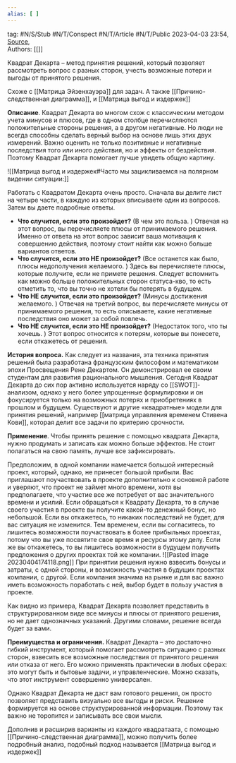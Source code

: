 ```yaml
---
alias: [ ]  
---
```

tag: #N/S/Stub #N/T/Conspect #N/T/Article  #N/T/Public 
2023-04-03 23:54, [Source](https://blog.bitobe.ru/article/kvadrat-dekarta/#:~:text=%D0%9E%D0%BF%D1%80%D0%B5%D0%B4%D0%B5%D0%BB%D0%B5%D0%BD%D0%B8%D0%B5.,%D0%B8%20%D0%B2%D1%8B%D0%B3%D0%BE%D0%B4%D1%8B%20%D0%BE%D1%82%20%D0%BF%D1%80%D0%B8%D0%BD%D1%8F%D1%82%D0%BE%D0%B3%D0%BE%20%D1%80%D0%B5%D1%88%D0%B5%D0%BD%D0%B8%D1%8F.),  
Authors: [[]]   

Квадрат Декарта – метод принятия решений, который позволяет рассмотреть вопрос с разных сторон, учесть возможные потери и выгоды от принятого решения.

Схоже с [[Матрица Эйзенхауэра]] для задач.
А также [[Причино-следственная диаграмма]], и [[Матрица выгод и издержек]]

**Описание**. Квадрат Декарта во многом схож с классическим методом учета минусов и плюсов, где в одном столбце перечисляются положительные стороны решения, а в другом негативные. Но люди не всегда способны сделать верный выбор на основе лишь этих двух измерений. Важно оценить не только позитивные и негативные последствия того или иного действия, но и эффекты от бездействия. Поэтому Квадрат Декарта помогает лучше увидеть общую картину.

![[Матрица выгод и издержек#Часто мы зацикливаемся на полярном видении ситуации:]]

Работать с Квадратом Декарта очень просто. Сначала вы делите лист на четыре части, в каждую из которых вписываете один из вопросов. Затем вы даете подробные ответы.

- **Что случится, если это произойдет?** (В чем это польза. ) Отвечая на этот вопрос, вы перечисляете плюсы от принимаемого решения. Именно от ответа на этот вопрос зависит ваша мотивация к совершению действия, поэтому стоит найти как можно больше вариантов ответов.
- **Что случится, если это НЕ произойдет?** (Все останется как было, плюсы недополучения желаемого. ) Здесь вы перечисляете плюсы, которые получите, если не примете решения. Следует вспомнить как можно больше положительных сторон статуса-кво, то есть отметить то, что вы точно не хотели бы потерять в будущем.
- **Что НЕ случится, если это произойдет?**  (Минусы достижения желаемого. ) Отвечая на третий вопрос, вы перечисляете минусы от принимаемого решения, то есть описываете, какие негативные последствия оно может за собой повлечь.
- **Что НЕ случится, если это НЕ произойдет?** (Недостаток того, что ты хочешь. ) Этот вопрос относится к потерям, которые вы понесете, если откажетесь от решения.

**История вопроса.** Как следует из названия, эта техника принятия решений была разработана французским философом и математиком эпохи Просвещения Рене Декартом. Он демонстрировал ее своим студентам для развития рационального мышления. Сегодня Квадрат Декарта до сих пор активно используется наряду со [[SWOT]]-анализом, однако у него более упрощенные формулировки и он фокусируется только на возможных потерях и приобретениях в прошлом и будущем. Существуют и другие «квадратные» модели для принятия решений, например [[матрица управления временем Стивена Кови]], которая делит все задачи по критерию срочности.

**Применение**. Чтобы принять решение с помощью квадрата Декарта, нужно продумать и записать как можно больше эффектов. Не стоит полагаться на свою память, лучше все зафиксировать.


Предположим, в одной компании намечается большой интересный проект, который, однако, не принесет большой прибыли. Вас приглашают поучаствовать в проекте дополнительно к основной работе и уверяют, что проект не займет много времени, хотя вы предполагаете, что участие все же потребует от вас значительного времени и усилий. Если обращаться к Квадрату Декарта, то в случае своего участия в проекте вы получите какой-то денежный бонус, но небольшой. Если вы откажетесь, то никаких последствий не будет, для вас ситуация не изменится. Тем временем, если вы согласитесь, то лишитесь возможности поучаствовать в более прибыльных проектах, потому что вы уже посвятите свое время и ресурсы этому делу. Если же вы откажетесь, то вы лишитесь возможности в будущем получить предложения о других проектах той же компании.
![[Pasted image 20230404174118.png]]
При принятии решения нужно взвесить бонусы и затраты, с одной стороны, и возможность участия в будущих проектах компании, с другой. Если компания значима на рынке и для вас важно иметь возможность поработать с ней, выбор будет в пользу участия в проекте.

Как видно из примера, Квадрат Декарта позволяет представить в структурированном виде все минусы и плюсы от принятого решения, но не дает однозначных указаний. Другими словами, решение всегда будет за вами.

**Преимущества и ограничения.** Квадрат Декарта – это достаточно гибкий инструмент, который помогает рассмотреть ситуацию с разных сторон, взвесить все возможные последствия от принятого решения или отказа от него. Его можно применять практически в любых сферах: это могут быть и бытовые задачи, и управленческие. Можно сказать, что этот инструмент совершенно универсален.

Однако Квадрат Декарта не даст вам готового решения, он просто позволяет представить визуально все выгоды и риски. Решение формируется на основе структурированной информации. Поэтому так важно не торопится и записывать все свои мысли.

Дополнив и расширив варианты из каждого квадратаата, с помощью [[Причино-следственная диаграмма]], можно получить более подробный анализ, подобный подход называется [[Матрица выгод и издержек]]